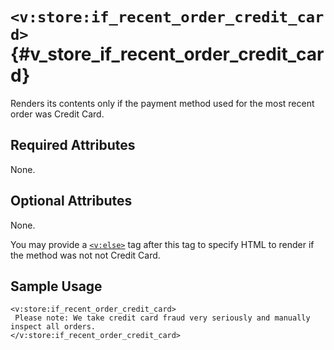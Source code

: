 # `<v:store:if_recent_order_credit_card>`{#v_store_if_recent_order_credit_card}

Renders its contents only if the payment method used for the most recent
order was Credit Card.

## Required Attributes

None.

## Optional Attributes

None.

You may provide a [`<v:else>`](#v_else) tag after this tag to specify
HTML to render if the method was not not Credit Card.

## Sample Usage

    <v:store:if_recent_order_credit_card>
     Please note: We take credit card fraud very seriously and manually inspect all orders.
    </v:store:if_recent_order_credit_card>
